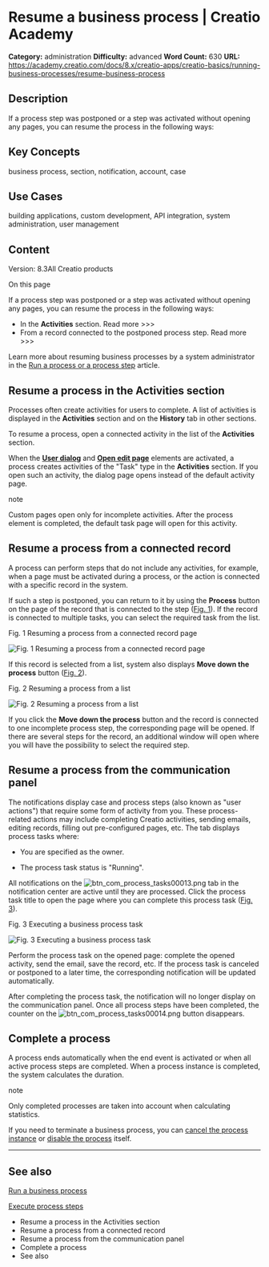 # Resume a business process | Creatio Academy

**Category:** administration **Difficulty:** advanced **Word Count:** 630
**URL:**
https://academy.creatio.com/docs/8.x/creatio-apps/creatio-basics/running-business-processes/resume-business-process

## Description

If a process step was postponed or a step was activated without opening any
pages, you can resume the process in the following ways:

## Key Concepts

business process, section, notification, account, case

## Use Cases

building applications, custom development, API integration, system
administration, user management

## Content

Version: 8.3All Creatio products

On this page

If a process step was postponed or a step was activated without opening any
pages, you can resume the process in the following ways:

- In the **Activities** section. Read more >>>
- From a record connected to the postponed process step. Read more >>>

Learn more about resuming business processes by a system administrator in the
[Run a process or a process step](https://academy.creatio.com/documents?id=7098)
article.

## Resume a process in the Activities section​

Processes often create activities for users to complete. A list of activities is
displayed in the **Activities** section and on the **History** tab in other
sections.

To resume a process, open a connected activity in the list of the **Activities**
section.

When the [**User dialog**](https://academy.creatio.com/documents?id=7010) and
[**Open edit page**](https://academy.creatio.com/documents?id=7012) elements are
activated, a process creates activities of the "Task" type in the **Activities**
section. If you open such an activity, the dialog page opens instead of the
default activity page.

note

Custom pages open only for incomplete activities. After the process element is
completed, the default task page will open for this activity.

## Resume a process from a connected record​

A process can perform steps that do not include any activities, for example,
when a page must be activated during a process, or the action is connected with
a specific record in the system.

If such a step is postponed, you can return to it by using the **Process**
button on the page of the record that is connected to the step
([Fig. 1](https://academy.creatio.com#XREF_28109_110)). If the record is
connected to multiple tasks, you can select the required task from the list.

Fig. 1 Resuming a process from a connected record page

![Fig. 1 Resuming a process from a connected record page](https://academy.creatio.com/guides/sites/en/files/documentation/user/en/bpms/BPMonlineHelp/chapter_process_execution/scr_chapter_processes_execution_continue_page.png)

If this record is selected from a list, system also displays **Move down the
process** button ([Fig. 2](https://academy.creatio.com#XREF_37808_111)).

Fig. 2 Resuming a process from a list

![Fig. 2 Resuming a process from a list](https://academy.creatio.com/guides/sites/en/files/documentation/user/en/bpms/BPMonlineHelp/chapter_process_execution/scr_chapter_processes_execution_continue_list.png)

If you click the **Move down the process** button and the record is connected to
one incomplete process step, the corresponding page will be opened. If there are
several steps for the record, an additional window will open where you will have
the possibility to select the required step.

## Resume a process from the communication panel​

The notifications display case and process steps (also known as "user actions")
that require some form of activity from you. These process-related actions may
include completing Creatio activities, sending emails, editing records, filling
out pre-configured pages, etc. The tab displays process tasks where:

- You are specified as the owner.

- The process task status is "Running".

All notifications on the
![btn_com_process_tasks00013.png](https://academy.creatio.com/guides/sites/default/files/documentation/user/ru/base/BPMonlineHelp/chapter_notifications/btn_com_process_tasks00013.png)
tab in the notification center are active until they are processed. Click the
process task title to open the page where you can complete this process task
([Fig. 3](https://academy.creatio.com#XREF_95995_30)).

Fig. 3 Executing a business process task

![Fig. 3 Executing a business process task](https://academy.creatio.com/guides/sites/en/files/documentation/user/en/base/BPMonlineHelp/chapter_notifications/scr_notifications_reminder_case.png)

Perform the process task on the opened page: complete the opened activity, send
the email, save the record, etc. If the process task is canceled or postponed to
a later time, the corresponding notification will be updated automatically.

After completing the process task, the notification will no longer display on
the communication panel. Once all process steps have been completed, the counter
on the
![btn_com_process_tasks00014.png](https://academy.creatio.com/guides/sites/default/files/documentation/user/ru/base/BPMonlineHelp/chapter_notifications/btn_com_process_tasks00014.png)
button disappears.

## Complete a process​

A process ends automatically when the end event is activated or when all active
process steps are completed. When a process instance is completed, the system
calculates the duration.

note

Only completed processes are taken into account when calculating statistics.

If you need to terminate a business process, you can
[cancel the process instance](https://academy.creatio.com/documents?id=7106) or
[disable the process](https://academy.creatio.com/documents?id=7106) itself.

---

## See also​

[Run a business process](https://academy.creatio.com/documents?id=7097)

[Execute process steps](https://academy.creatio.com/documents?id=7099)

- Resume a process in the Activities section
- Resume a process from a connected record
- Resume a process from the communication panel
- Complete a process
- See also
